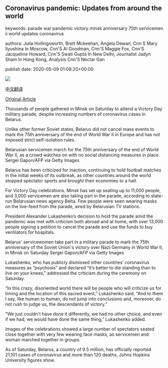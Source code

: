 ## Coronavirus pandemic: Updates from around the world

keywords: parade war pandemic victory minsk anniversary 75th servicemen ii world updates coronavirus

authors: Julia Hollingsworth, Brett Mckeehan, Angela Dewan, Cnn S Mary Ilyushina In Moscow, Cnn'S Al Goodman, Cnn'S Maggie Fox, Cnn'S Jacqueline Howard, Cnn'S Swati Gupta In New Delhi, Journalist Jadyn Sham In Hong Kong, Analysis Cnn'S Nectar Gan

publish date: 2020-05-09 01:08:20+00:00

![](https://cdn.cnn.com/cnnnext/dam/assets/200213175739-03-coronavirus-0213-super-tease.jpg)

[中文翻译](Coronavirus%20pandemic%3A%20Updates%20from%20around%20the%20world_zh.md)

[Original Article](https://edition.cnn.com/world/live-news/coronavirus-pandemic-05-09-20-intl/index.html)

Thousands of people gathered in Minsk on Saturday to attend a Victory Day military parade, despite increasing numbers of coronavirus cases in Belarus.

Unlike other former Soviet states, Belarus did not cancel mass events to mark the 75th anniversary of the end of World War II in Europe and has not imposed strict self-isolation rules.

Belarusian servicemen march for the 75th anniversary of the end of World War II, as a crowd watches on with no social distancing measures in place. Sergei Gapon/AFP via Getty Images

Belarus has been criticized for inaction, continuing to hold football matches in the initial weeks of its outbreak, as other countries around the world stopped spectator sports and brought their economies to a halt.

For Victory Day celebrations. Minsk has set up seating up to 11,000 people, and 3,000 servicemen are also taking part in the parade, according to state-run Belarusian news agency Belta. Few people were seen wearing masks on the live-feed from the parade, aired by Belarusian TV stations.

President Alexander Lukashenko’s decision to hold the parade amid the pandemic was met with criticism both abroad and at home, with over 13,000 people signing a petition to cancel the parade and use the funds to buy ventilators for hospitals.

Belarus' servicewomen take part in a military parade to mark the 75th anniversary of the Soviet Union's victory over Nazi Germany in World War II, in Minsk on Saturday Sergei Gapon/AFP via Getty Images

Lukashenko, who has publicly dismissed other countries’ coronavirus measures as “psychosis” and declared “it’s better to die standing than to live on your knees," addressed the criticism during the ceremony on Saturday.

“In this crazy, disoriented world there will be people who will criticize us for timing and the location of this sacred event,” Lukashenko said. "And to them I say, like human to human, do not jump into conclusions and, moreover, do not rush to judge us, the descendants of victory.”

"We just couldn't have done it differently, we had no other choice, and even if we had, we would have done the same thing,” Lukashenko added.

Images of the celebrations showed a large number of spectators seated close together with very few wearing face masks, as servicemen and woman marched together in groups.

As of Saturday, Belarus, a country of 9.5 million, has officially reported 21,101 cases of coronavirus and more than 120 deaths, Johns Hopkins University figures show.